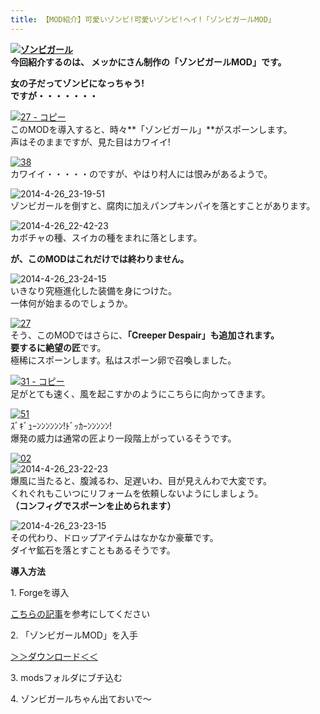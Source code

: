 ```yaml
---
title: 【MOD紹介】可愛いゾンビ!可愛いゾンビ!ヘイ!「ゾンビガールMOD」
---
```


**[![ゾンビガール](https://cdn-ak.f.st-hatena.com/images/fotolife/s/sasigume/20210208/20210208155843.png)](#b/f/bf5c7822.png "ゾンビガール")  
今回紹介するのは、 メッかにさん制作の「ゾンビガールMOD」です。**

**女の子だってゾンビになっちゃう! 　　  
ですが・・・・・・・** 

[![27 - コピー](https://cdn-ak.f.st-hatena.com/images/fotolife/s/sasigume/20210208/20210208164801.png)](#e/5/e5f6c01a.png "27 - コピー")  
このMODを導入すると、時々**「ゾンビガール」**がスポーンします。  
声はそのままですが、見た目はカワイイ!

[![38](https://cdn-ak.f.st-hatena.com/images/fotolife/s/sasigume/20210208/20210208163121.png)](#e/1/e1ed92f5.png "38")  
カワイイ・・・・・のですが、やはり村人には恨みがあるようで。

![2014-4-26_23-19-51](https://cdn-ak.f.st-hatena.com/images/fotolife/s/sasigume/20210208/20210208133650.jpg)  
ゾンビガールを倒すと、腐肉に加えパンプキンパイを落とすことがあります。

![2014-4-26_22-42-23](https://cdn-ak.f.st-hatena.com/images/fotolife/s/sasigume/20210208/20210208125711.jpg)  
カボチャの種、スイカの種をまれに落とします。

**が、このMODはこれだけでは終わりません。**

![2014-4-26_23-24-15](https://cdn-ak.f.st-hatena.com/images/fotolife/s/sasigume/20210208/20210208125528.jpg)  
いきなり究極進化した装備を身につけた。  
一体何が始まるのでしょうか。

[![27](https://cdn-ak.f.st-hatena.com/images/fotolife/s/sasigume/20210208/20210208162937.png)](#d/f/df94146f.png "27")  
そう、このMODではさらに、**「Creeper Despair」**も追加されます。  
要するに**絶望の匠**です。  
極稀にスポーンします。私はスポーン卵で召喚しました。

[![31 - コピー](https://cdn-ak.f.st-hatena.com/images/fotolife/s/sasigume/20210208/20210208130530.png)](#1/3/13d96325.png "31 - コピー")  
足がとても速く、風を起こすかのようにこちらに向かってきます。

[![51](https://cdn-ak.f.st-hatena.com/images/fotolife/s/sasigume/20210208/20210208135825.png)](#4/e/4e0f7380.png "51")  
ｽﾞｷﾞｭｰﾝﾝﾝﾝﾝﾝ!ﾄﾞｯｶｰﾝﾝﾝﾝﾝ!  
爆発の威力は通常の匠より一段階上がっているそうです。

[![02](https://cdn-ak.f.st-hatena.com/images/fotolife/s/sasigume/20210208/20210208154617.png)](#b/2/b2cc5b5a.png "02")  
![2014-4-26_23-22-23](https://cdn-ak.f.st-hatena.com/images/fotolife/s/sasigume/20210208/20210208160941.jpg)  
爆風に当たると、腹減るわ、足遅いわ、目が見えんわで大変です。  
くれぐれもこいつにリフォームを依頼しないようにしましょう。  
**（コンフィグでスポーンを止められます）**

![2014-4-26_23-23-15](https://cdn-ak.f.st-hatena.com/images/fotolife/s/sasigume/20210208/20210208130711.jpg)  
その代わり、ドロップアイテムはなかなか豪華です。  
ダイヤ鉱石を落とすこともあるそうです。

**導入方法**

1\. Forgeを導入

[こちらの記事](/minecraft-je/howto/install-forge/)を参考にしてください

2\. 「ゾンビガールMOD」を入手

[＞＞ダウンロード＜＜](http://forum.minecraftuser.jp/viewtopic.php?f=13&t=19786&p=171968#p171968)

3\. modsフォルダにブチ込む

4\. ゾンビガールちゃん出ておいで～

